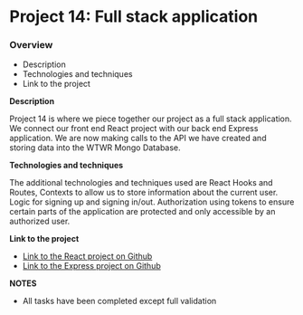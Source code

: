 # Project 14: Full stack application

### Overview  

* Description 
* Technologies and techniques  
* Link to the project  
  
**Description**
  
Project 14 is where we piece together our project as a full stack application. We connect our front end React project with our back end Express application. We are now making calls to the API we have created and storing data into the WTWR Mongo Database.

**Technologies and  techniques**  
  
The additional technologies and techniques used are React Hooks and Routes, Contexts to allow us to store information about the current user. Logic for signing up and signing in/out. Authorization using tokens to ensure certain parts of the application are protected and only accessible by an authorized user.

  
**Link to the project**  
  
* [Link to the React project on Github](https://github.com/krystleta/se_project_react)  
* [Link to the Express project on Github](https://github.com/krystleta/se_project_express)  

**NOTES**  

* All tasks have been completed except full validation
